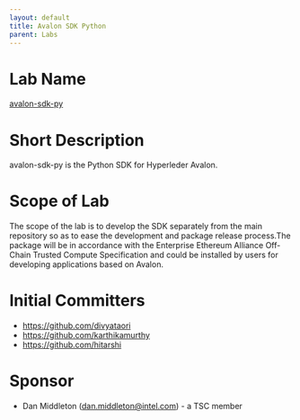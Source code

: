 ```yaml
---
layout: default
title: Avalon SDK Python
parent: Labs
---
```

# Lab Name
[avalon-sdk-py](https://github.com/hyperledger-labs/avalon-sdk-py)

# Short Description
avalon-sdk-py is the Python SDK for Hyperleder Avalon.

# Scope of Lab
The scope of the lab is to develop the SDK separately from the main repository so as to ease the development and package release process.The package will be in accordance with the Enterprise Ethereum Alliance Off-Chain Trusted Compute Specification and could be installed by users for developing applications based on Avalon.

# Initial Committers
- https://github.com/divyataori
- https://github.com/karthikamurthy
- https://github.com/hitarshi

# Sponsor
- Dan Middleton (dan.middleton@intel.com) - a TSC member


